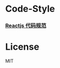 # Code-Style

### [Reactjs 代码规范](https://github.com/bizfe/Code-Style/tree/master/react)


# License
MIT
